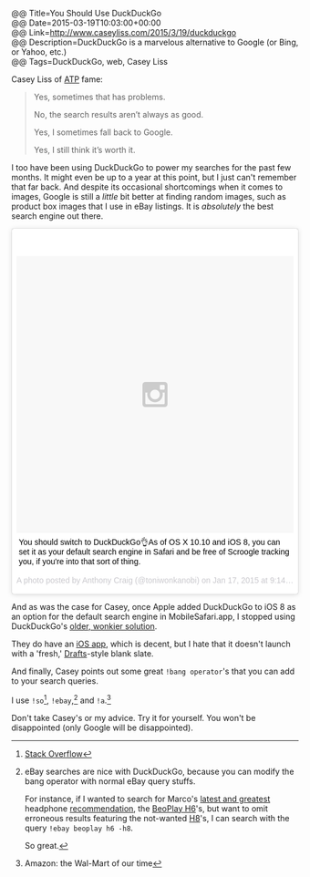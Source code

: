 @@ Title=You Should Use DuckDuckGo  
@@ Date=2015-03-19T10:03:00+00:00  
@@ Link=http://www.caseyliss.com/2015/3/19/duckduckgo  
@@ Description=DuckDuckGo is a marvelous alternative to Google (or Bing, or Yahoo, etc.)    
@@ Tags=DuckDuckGo, web, Casey Liss  

Casey Liss of [ATP][atp] fame:
>Yes, sometimes that has problems.
>
>No, the search results aren’t always as good.
>
>Yes, I sometimes fall back to Google.
>
>Yes, I still think it’s worth it.

I too have been using DuckDuckGo to power my searches for the past few months. It might even be up to a year at this point, but I just can't remember that far back. And despite its occasional shortcomings when it comes to images, Google is still a *little* bit better at finding random images, such as product box images that I use in eBay listings. It is *absolutely* the best search engine out there. 

<blockquote class="instagram-media" data-instgrm-captioned data-instgrm-version="4" style=" background:#FFF; border:0; border-radius:3px; box-shadow:0 0 1px 0 rgba(0,0,0,0.5),0 1px 10px 0 rgba(0,0,0,0.15); margin: 1px; max-width:658px; padding:0; width:99.375%; width:-webkit-calc(100% - 2px); width:calc(100% - 2px);"><div style="padding:8px;"> <div style=" background:#F8F8F8; line-height:0; margin-top:40px; padding:50% 0; text-align:center; width:100%;"> <div style=" background:url(data:image/png;base64,iVBORw0KGgoAAAANSUhEUgAAACwAAAAsCAMAAAApWqozAAAAGFBMVEUiIiI9PT0eHh4gIB4hIBkcHBwcHBwcHBydr+JQAAAACHRSTlMABA4YHyQsM5jtaMwAAADfSURBVDjL7ZVBEgMhCAQBAf//42xcNbpAqakcM0ftUmFAAIBE81IqBJdS3lS6zs3bIpB9WED3YYXFPmHRfT8sgyrCP1x8uEUxLMzNWElFOYCV6mHWWwMzdPEKHlhLw7NWJqkHc4uIZphavDzA2JPzUDsBZziNae2S6owH8xPmX8G7zzgKEOPUoYHvGz1TBCxMkd3kwNVbU0gKHkx+iZILf77IofhrY1nYFnB/lQPb79drWOyJVa/DAvg9B/rLB4cC+Nqgdz/TvBbBnr6GBReqn/nRmDgaQEej7WhonozjF+Y2I/fZou/qAAAAAElFTkSuQmCC); display:block; height:44px; margin:0 auto -44px; position:relative; top:-22px; width:44px;"></div></div> <p style=" margin:8px 0 0 0; padding:0 4px;"> <a href="https://instagram.com/p/x-7HCNQz1t/" style=" color:#000; font-family:Arial,sans-serif; font-size:14px; font-style:normal; font-weight:normal; line-height:17px; text-decoration:none; word-wrap:break-word;" target="_top">You should switch to DuckDuckGo👌As of OS X 10.10 and iOS 8, you can set it as your default search engine in Safari and be free of Scroogle tracking you, if you&#39;re into that sort of thing.</a></p> <p style=" color:#c9c8cd; font-family:Arial,sans-serif; font-size:14px; line-height:17px; margin-bottom:0; margin-top:8px; overflow:hidden; padding:8px 0 7px; text-align:center; text-overflow:ellipsis; white-space:nowrap;">A photo posted by Anthony Craig (@toniwonkanobi) on <time style=" font-family:Arial,sans-serif; font-size:14px; line-height:17px;" datetime="2015-01-18T05:14:45+00:00">Jan 17, 2015 at 9:14pm PST</time></p></div></blockquote>
<script async defer src="//platform.instagram.com/en_US/embeds.js"></script>

And as was the case for Casey, once Apple added DuckDuckGo to iOS 8 as an option for the default search engine in MobileSafari.app, I stopped using DuckDuckGo's [older, wonkier solution][lifehacker].

They do have an [iOS app][apple], which is decent, but I hate that it doesn't launch with a 'fresh,' [Drafts][apple 2]-style blank slate. 

And finally, Casey points out some great  `!bang operator`'s that you can add to your search queries.

I use `!so`[^so], `!ebay`,[^eb] and `!a`.[^am]

Don't take Casey's or my advice. Try it for yourself. You won't be disappointed (only Google will be disappointed).

[^am]: Amazon: the Wal-Mart of our time
[^so]: [Stack Overflow][stackoverflow]
[^eb]: eBay searches are nice with DuckDuckGo, because you can modify the bang operator with normal eBay query stuffs.

	For instance, if I wanted to search for Marco's [latest and greatest][marco] headphone [recommendation][marco 2], the [BeoPlay H6][amazon]'s, but want to omit erroneous results featuring the not-wanted [H8][amazon 2]'s, I can search with the query `!ebay beoplay h6 -h8`.

	So great.

[amazon]: http://www.amazon.com/dp/B00C4VFYRC/?tag=theov0c-20
[amazon 2]: http://www.amazon.com/dp/B00R45Z2IE?tag=theov0c-20
[apple]: https://itunes.apple.com/us/app/id663592361?at=1l3vx9s
[apple 2]: https://itunes.apple.com/us/app/drafts-4-quickly-capture-notes/id905337691?at=1l3vx9s
[atp]: http://atp.fm
[lifehacker]: http://lifehacker.com/5903558/how-to-add-a-new-default-search-engine-to-safari-on-the-iphone
[marco]: http://www.marco.org/headphones-closed-portable
[marco 2]: http://www.marco.org/headphones-closed-portable#h6
[stackoverflow]: http://stackoverflow.com/